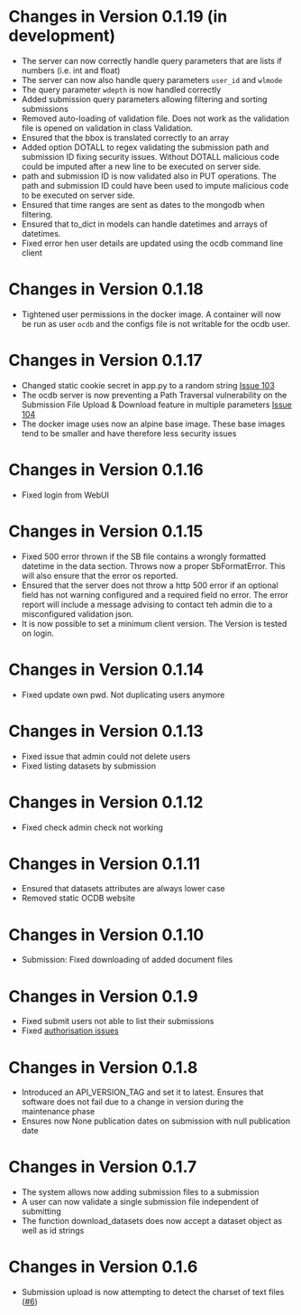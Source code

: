 # Changes in Version 0.1.19 (in development)

- The server can now correctly handle query parameters that are lists if numbers (i.e. int and float)
- The server can now also handle query parameters `user_id` and `wlmode`
- The query parameter `wdepth` is now handled correctly
- Added submission query parameters allowing filtering and sorting submissions
- Removed auto-loading of validation file. Does not work as the validation file is opened on validation in class Validation.
- Ensured that the bbox is translated correctly to an array
- Added option DOTALL to regex validating the submission path and submission ID fixing security issues. Without 
  DOTALL malicious code could be imputed after a new line to be executed on server side.
- path and submission ID is now validated also in PUT operations. The path and submission ID could have been used 
  to impute malicious code to be executed on server side.
- Ensured that time ranges are sent as dates to the mongodb when filtering.
- Ensured that to_dict in models can handle datetimes and arrays of datetimes.
- Fixed error hen user details are updated using the ocdb command line client

# Changes in Version 0.1.18

- Tightened user permissions in the docker image. A container will now be run as user `ocdb` and the configs file is
  not writable for the ocdb user. 

# Changes in Version 0.1.17

- Changed static cookie secret in app.py to a random string [Issue 103](https://gitlab.eumetsat.int/OC/External/OC-DB/ocdb-webui/-/issues/103)
- The ocdb server is now preventing a Path Traversal vulnerability on the Submission
  File Upload & Download feature in multiple parameters [Issue 104](https://gitlab.eumetsat.int/OC/External/OC-DB/ocdb-webui/-/issues/104)
- The docker image uses now an alpine base image. These base images tend to be smaller and have therefore less 
  security issues

# Changes in Version 0.1.16

- Fixed login from WebUI

# Changes in Version 0.1.15

- Fixed 500 error thrown if the SB file contains a wrongly formatted datetime in the data section. Throws now a proper SbFormatError. This will also ensure that the error os reported.
- Ensured that the server does not throw a http 500 error if an optional field has not warning configured and a required field no error. The error report will include a message advising to contact teh admin die to a misconfigured validation json. 
- It is now possible to set a minimum client version. The Version is
  tested on login.

# Changes in Version 0.1.14

- Fixed update own pwd. Not duplicating users anymore

# Changes in Version 0.1.13

- Fixed issue that admin could not delete users
- Fixed listing datasets by submission

# Changes in Version 0.1.12

- Fixed check admin check not working

# Changes in Version 0.1.11

- Ensured that datasets attributes are always lower case
- Removed static OCDB website

# Changes in Version 0.1.10

- Submission: Fixed downloading of added document files

# Changes in Version 0.1.9

- Fixed submit users not able to list their submissions
- Fixed [authorisation issues](https://gitlab.eumetsat.int/OC/External/OC-DB/ocdb-client/issues/23)

# Changes in Version 0.1.8

- Introduced an API_VERSION_TAG and set it to latest. Ensures that software does
  not fail due to a change in version during the maintenance phase 
- Ensures now None publication dates on submission with null publication date

# Changes in Version 0.1.7

- The system allows now adding submission files to a submission
- A user can now validate a single submission file independent of submitting
- The function download_datasets does now accept a dataset object as well as id strings
 

# Changes in Version 0.1.6

- Submission upload is now attempting to detect the charset of text files ([#6](https://gitlab.eumetsat.int/OC/External/OC-DB/ocdb-webui/issues/6)) 